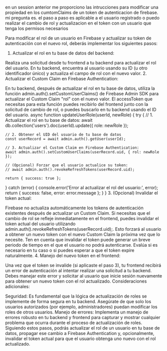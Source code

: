 en un session anterior me proporciono las intrucciones para modificar una propiedad en los cumtomClaims de un token de autenticacion de firebase.
mi pregunta es. el paso a paso es aplicable a el usuario registrado o puedo realizar el cambio de rol y actualizacion  en el token con un usuario que tenga los permisos necesarios  




Para modificar el rol de un usuario en Firebase y actualizar su token de autenticación con el nuevo rol, deberás implementar los siguientes pasos:

1. Actualizar el rol en tu base de datos del backend:

Realiza una solicitud desde tu frontend a tu backend para actualizar el rol del usuario.
En tu backend, encuentra al usuario usando su ID (u otro identificador único) y actualiza el campo de rol con el nuevo valor.
2. Actualizar el Custom Claim en Firebase Authentication:

En tu backend, después de actualizar el rol en tu base de datos, utiliza la función admin.auth().setCustomUserClaims() de Firebase Admin SDK para actualizar el Custom Claim "rol" con el nuevo valor.
El accessToken que necesitas para esta función puedes recibirlo del frontend junto con la solicitud de cambio de rol, o puedes buscarlo en tu backend usando el ID del usuario.
async function updateUserRole(userId, newRole) {
  try {
    // 1. Actualizar el rol en tu base de datos:
    await db.collection('users').doc(userId).update({ role: newRole });

    // 2. Obtener el UID del usuario de tu base de datos 
    const userRecord = await admin.auth().getUser(userId); 
    
    // 3. Actualizar el Custom Claim en Firebase Authentication:
    await admin.auth().setCustomUserClaims(userRecord.uid, { rol: newRole });

    // (Opcional) Forzar que el usuario actualice su token:
    // await admin.auth().revokeRefreshTokens(userRecord.uid); 

    return { success: true };
  } catch (error) {
    console.error('Error al actualizar el rol del usuario:', error);
    return { success: false, error: error.message };
  }
}
3. (Opcional) Invalidar el token actual:

Firebase no actualiza automáticamente los tokens de autenticación existentes después de actualizar un Custom Claim. Si necesitas que el cambio de rol se refleje inmediatamente en el frontend, puedes invalidar el token actual del usuario utilizando admin.auth().revokeRefreshTokens(userRecord.uid);. Esto forzará al usuario a obtener un nuevo token con el nuevo Custom Claim la próxima vez que lo necesite.
Ten en cuenta que invalidar el token puede generar un breve periodo de tiempo en el que el usuario no podrá autenticarse. Evalúa si es necesario en tu caso o si puedes esperar a que el token expire naturalmente.
4. Manejo del nuevo token en el frontend:

Una vez que el token se invalide (si aplicaste el paso 3), tu frontend recibirá un error de autenticación al intentar realizar una solicitud a tu backend.
Debes manejar este error y solicitar al usuario que inicie sesión nuevamente para obtener un nuevo token con el rol actualizado.
Consideraciones adicionales:

Seguridad: Es fundamental que la lógica de actualización de roles se implemente de forma segura en tu backend. Asegúrate de que solo los usuarios autorizados (por ejemplo, administradores) puedan modificar los roles de otros usuarios.
Manejo de errores: Implementa un manejo de errores robusto en tu backend y frontend para capturar y mostrar cualquier problema que ocurra durante el proceso de actualización de roles.
Siguiendo estos pasos, podrás actualizar el rol de un usuario en tu base de datos, propagar ese cambio a Firebase Authentication y, opcionalmente, invalidar el token actual para que el usuario obtenga uno nuevo con el rol actualizado.